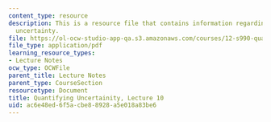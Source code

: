 ```yaml
---
content_type: resource
description: This is a resource file that contains information regarding quantifying
  uncertainty.
file: https://ol-ocw-studio-app-qa.s3.amazonaws.com/courses/12-s990-quantifying-uncertainty-fall-2012/ac6e48ed6f5acbe88928a5e018a83be6_MIT12_S990F12_Lecture10.pdf
file_type: application/pdf
learning_resource_types:
- Lecture Notes
ocw_type: OCWFile
parent_title: Lecture Notes
parent_type: CourseSection
resourcetype: Document
title: Quantifying Uncertainity, Lecture 10
uid: ac6e48ed-6f5a-cbe8-8928-a5e018a83be6
---
```

